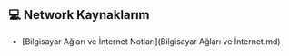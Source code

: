 ## 💻 Network Kaynaklarım

- [Bilgisayar Ağları ve İnternet Notları](Bilgisayar Ağları ve İnternet.md)
